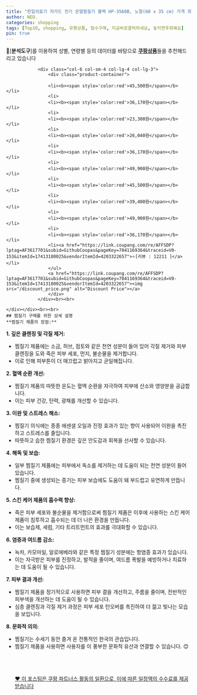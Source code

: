 ```yaml
---
title: "한일의료기 자가드 전기 온열찜질기 블랙 HP-3560B, 노멀(60 x 35 cm) 가격 최저가 할인가 찜질기 최저가 추천 제품 비교"
author: NEO.
categories: shopping
tags: [Top10, shopping, 유행상품, 필수구매, 지금바로클릭하세요, 놓치면후회해요]
pin: true
---
```


🌳[**분석도구**]를 이용하여 성별, 연령별 등의 데이터를 바탕으로 [**쿠팡상품**](https://link.coupang.com/a/bcEFyh)들을 추천해드리고 있습니다
<div class="container"><div class="row">

                <div class="col-6 col-sm-4 col-lg-4 col-lg-3">
                    <div class="product-container">   
                    
                    <li><b><span style='color:red'>45,500원</span></b></li>
                    <li>
                    <li><b><span style='color:red'>36,170원</span></b></li>
                    <li>
                    <li><b><span style='color:red'>23,300원</span></b></li>
                    <li>
                    <li><b><span style='color:red'>26,040원</span></b></li>
                    <li>
                    <li><b><span style='color:red'>36,170원</span></b></li>
                    <li>
                    <li><b><span style='color:red'>49,900원</span></b></li>
                    <li>
                    <li><b><span style='color:red'>45,500원</span></b></li>
                    <li>
                    <li><b><span style='color:red'>39,400원</span></b></li>
                    <li>
                    <li><b><span style='color:red'>49,900원</span></b></li>
                    <li>
                    <li><b><span style='color:red'>36,170원</span></b></li>
                    <li><a href="https://link.coupang.com/re/AFFSDP?lptag=AF3617701&subid=GithubCoopas&pageKey=7041169364&traceid=V0-153&itemId=17413180025&vendorItemId=4203322657">⭐[리뷰 : 12211 ]</a></li>
                    </ul>
                    <a href="https://link.coupang.com/re/AFFSDP?lptag=AF3617701&subid=GithubCoopas&pageKey=7041169364&traceid=V0-153&itemId=17413180025&vendorItemId=4203322657"><img src="/discount_price.png" alt="Discount Price"></a>
                    </div>
                </div><br><br>
        
    </div></div><br><br>
    ## 찜질기 구매를 위한 상세 설명
    **찜질기 제품의 장점:**

**1. 깊은 클렌징 및 각질 제거:**
* 찜질기 제품에는 소금, 허브, 점토와 같은 천연 성분이 들어 있어 각질 제거와 피부 클렌징을 도와 죽은 피부 세포, 먼지, 불순물을 제거합니다.
* 이로 인해 피부톤이 더 매끄럽고 밝아지고 균일해집니다.

**2. 혈액 순환 개선:**
* 찜질기 제품의 따뜻한 온도는 혈액 순환을 자극하여 피부에 산소와 영양분을 공급합니다.
* 이는 피부 건강, 탄력, 광채를 개선할 수 있습니다.

**3. 이완 및 스트레스 해소:**
* 찜질기 의식에는 종종 에센셜 오일과 진정 효과가 있는 향이 사용되어 이완을 촉진하고 스트레스를 줄입니다.
* 따뜻하고 습한 찜질기 환경은 깊은 안도감과 회복을 선사할 수 있습니다.

**4. 해독 및 보습:**
* 일부 찜질기 제품에는 피부에서 독소를 제거하는 데 도움이 되는 천연 성분이 들어 있습니다.
* 찜질기 중에 생성되는 증기는 피부 보습에도 도움이 돼 부드럽고 유연하게 만듭니다.

**5. 스킨 케어 제품의 흡수력 향상:**
* 죽은 피부 세포와 불순물을 제거함으로써 찜질기 제품은 이후에 사용하는 스킨 케어 제품이 침투하고 흡수되는 데 더 나은 환경을 만듭니다.
* 이는 보습제, 세럼, 기타 트리트먼트의 효과를 극대화할 수 있습니다.

**6. 염증과 여드름 감소:**
* 녹차, 카모마일, 알로에베라와 같은 특정 찜질기 성분에는 항염증 효과가 있습니다.
* 이는 자극받은 피부를 진정하고, 발적을 줄이며, 여드름 폭발을 예방하거나 치료하는 데 도움이 될 수 있습니다.

**7. 피부 결과 개선:**
* 찜질기 제품을 정기적으로 사용하면 피부 결을 개선하고, 주름을 줄이며, 전반적인 피부색을 개선하는 데 도움이 될 수 있습니다.
* 심층 클렌징과 각질 제거 과정은 피부 세포 턴오버를 촉진하여 더 젊고 빛나는 모습을 보입니다.

**8. 문화적 의의:**
* 찜질기는 수세기 동안 즐겨 온 전통적인 한국의 관습입니다.
* 찜질기 제품을 사용하면 사용자를 이 풍부한 문화적 유산과 연결할 수 있습니다. 😊<br><br><br><br><br> [ ❤  이 포스팅은 쿠팡 파트너스 활동의 일환으로, 이에 따른 일정액의 수수료를 제공받습니다](https://link.coupang.com/a/bcEFyh)